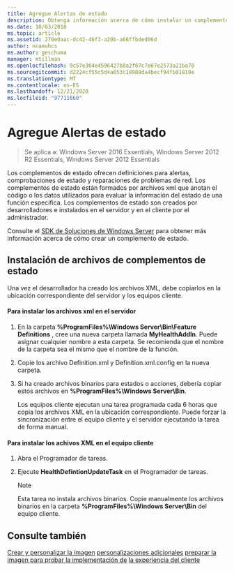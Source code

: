 ```yaml
---
title: Agregue Alertas de estado
description: Obtenga información acerca de cómo instalar un complemento de estado para proporcionar definiciones de alertas, comprobaciones de estado y reparaciones de problemas de red.
ms.date: 10/03/2016
ms.topic: article
ms.assetid: 270e0aac-dc42-46f3-a20b-a68ffbded06d
author: nnamuhcs
ms.author: geschuma
manager: mtillman
ms.openlocfilehash: 9c57e364e4596427b8a2f07c7e67e2573a21ba78
ms.sourcegitcommit: d2224cf55c5d4a653c18908da4becf94fb01819e
ms.translationtype: MT
ms.contentlocale: es-ES
ms.lasthandoff: 12/21/2020
ms.locfileid: "97711660"
---
```

# <a name="add-health-alerts"></a>Agregue Alertas de estado

>Se aplica a: Windows Server 2016 Essentials, Windows Server 2012 R2 Essentials, Windows Server 2012 Essentials

Los complementos de estado ofrecen definiciones para alertas, comprobaciones de estado y reparaciones de problemas de red. Los complementos de estado están formados por archivos xml que anotan el código o los datos utilizados para evaluar la información del estado de una función específica. Los complementos de estado son creados por desarrolladores e instalados en el servidor y en el cliente por el administrador.

 Consulte el [SDK de Soluciones de Windows Server](https://go.microsoft.com/fwlink/?LinkID=248648) para obtener más información acerca de cómo crear un complemento de estado.

## <a name="installing-health-add-in-files"></a>Instalación de archivos de complementos de estado
 Una vez el desarrollador ha creado los archivos XML, debe copiarlos en la ubicación correspondiente del servidor y los equipos cliente.

#### <a name="to-install-the-xml-files-on-the-server"></a>Para instalar los archivos xml en el servidor

1. En la carpeta **%ProgramFiles%\Windows Server\Bin\Feature Definitions** , cree una nueva carpeta llamada **MyHealthAddIn**. Puede asignar cualquier nombre a esta carpeta. Se recomienda que el nombre de la carpeta sea el mismo que el nombre de la función.

2. Copie los archivo Definition.xml y Definition.xml.config en la nueva carpeta.

3. Si ha creado archivos binarios para estados o acciones, debería copiar estos archivos en **%ProgramFiles%\Windows Server\Bin**.

   Los equipos cliente ejecutan una tarea programada cada 6 horas que copia los archivos XML en la ubicación correspondiente. Puede forzar la sincronización entre el equipo cliente y el servidor ejecutando la tarea de forma manual.

#### <a name="to-install-the-xml-files-on-the-client-computer"></a>Para instalar los achivos XML en el equipo cliente

1.  Abra el Programador de tareas.

2.  Ejecute **HealthDefintionUpdateTask** en el Programador de tareas.

    > [!NOTE]
    >  Esta tarea no instala archivos binarios. Copie manualmente los archivos binarios en la carpeta **%ProgramFiles%\Windows Server\Bin** del equipo cliente.

## <a name="see-also"></a>Consulte también
 [Crear y personalizar la imagen](Creating-and-Customizing-the-Image.md) [personalizaciones adicionales](Additional-Customizations.md) [preparar la imagen para probar la implementación de](Preparing-the-Image-for-Deployment.md) [la experiencia del cliente](Testing-the-Customer-Experience.md)